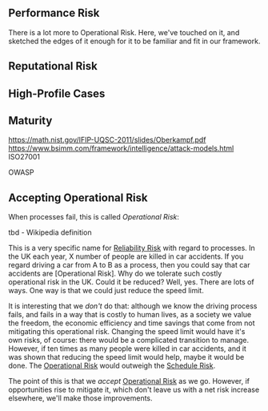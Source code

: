 
## Performance Risk

There is a lot more to Operational Risk.  Here, we've touched on it, and sketched the edges of it enough for it to be familiar and fit in our framework.

## Reputational Risk

## High-Profile Cases

## Maturity 

https://math.nist.gov/IFIP-UQSC-2011/slides/Oberkampf.pdf
https://www.bsimm.com/framework/intelligence/attack-models.html
ISO27001

OWASP



   
## Accepting Operational Risk

When processes fail, this is called *Operational Risk*:

tbd - Wikipedia definition

This is a very specific name for [Reliability Risk](Dependency-Risk#reliability-risk) with regard to processes.  In the UK each year, X number of people are killed in car accidents.  If you regard driving a car from A to B as a process, then you could say that car accidents are [Operational Risk].  Why do we tolerate such costly operational risk in the UK.  Could it be reduced?  Well, yes.  There are lots of ways.  One way is that we could just reduce the speed limit.  
 
It is interesting that we _don't_ do that:  although we know the driving process fails, and fails in a way that is costly to human lives, as a society we value the freedom, the economic efficiency and time savings that come from not mitigating this operational risk.  Changing the speed limit would have it's own risks, of course: there would be a complicated transition to manage.   However, if ten times as many people were killed in car accidents, and it was shown that reducing the speed limit would help, maybe it would be done.  The [Operational Risk](Operational-Risk) would outweigh the [Schedule Risk](Schedule-Risk).

The point of this is that we _accept_ [Operational Risk](Operational-Risk) as we go.  However, if opportunities rise to mitigate it, which don't leave us with a net risk increase elsewhere, we'll make those improvements.      
      